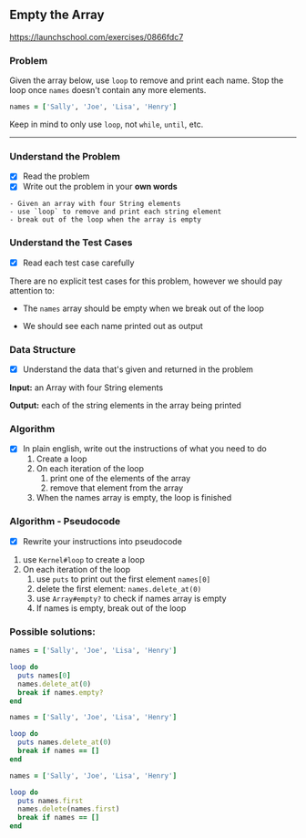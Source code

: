 ## Empty the Array

https://launchschool.com/exercises/0866fdc7

### Problem

Given the array below, use `loop` to remove and print each name. Stop the loop once `names` doesn't contain any more elements.

```ruby
names = ['Sally', 'Joe', 'Lisa', 'Henry']
```

Keep in mind to only use `loop`, not `while`, `until`, etc.

---



### Understand the Problem 

- [x] Read the problem 
- [x] Write out the problem in your **own words**

```
- Given an array with four String elements
- use `loop` to remove and print each string element
- break out of the loop when the array is empty
```



### Understand the Test Cases

- [x] Read each test case carefully


There are no explicit test cases for this problem, however we should pay attention to: 

- The `names` array should be empty when we break out of the loop

- We should see each name printed out as output



### Data Structure 

- [x] Understand the data that's given and returned in the problem

**Input:** an Array with four String elements

**Output:** each of the string elements in the array being printed



### Algorithm

- [x] In plain english, write out the instructions of what you need to do
  1. Create a loop
  2. On each iteration of the loop
     1. print one of the elements of the array
     2. remove that element from the array
  3. When the names array is empty, the loop is finished



### Algorithm - Pseudocode

- [x] Rewrite your instructions into pseudocode

1. use `Kernel#loop` to create a loop
2. On each iteration of the loop
   1.  use `puts` to print out the first element `names[0]`
   2. delete the first element: `names.delete_at(0)`
   3. use `Array#empty?` to check if names array is empty
   4. If names is empty, break out of the loop



### Possible solutions:

```ruby
names = ['Sally', 'Joe', 'Lisa', 'Henry']

loop do
  puts names[0]
  names.delete_at(0)
  break if names.empty?
end

```



```ruby
names = ['Sally', 'Joe', 'Lisa', 'Henry']

loop do
  puts names.delete_at(0)
  break if names == []
end
```



```ruby
names = ['Sally', 'Joe', 'Lisa', 'Henry']

loop do
  puts names.first
  names.delete(names.first)
  break if names == []
end
```

